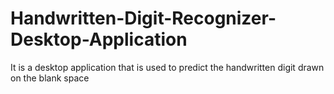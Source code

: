 # Handwritten-Digit-Recognizer-Desktop-Application
It is a desktop application that is used to predict the handwritten digit drawn on the blank space
